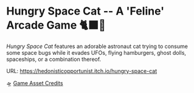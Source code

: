 # Hungry Space Cat -- A 'Feline' Arcade Game 🐈‍⬛🌌

<i>Hungry Space Cat </i> features an adorable astronaut cat trying to consume some space bugs while it evades UFOs, flying hamburgers, ghost dolls, spaceships, or a combination thereof.

URL: https://hedonisticopportunist.itch.io/hungry-space-cat

🛸 [Game Asset Credits](Documentation/credits.md)


